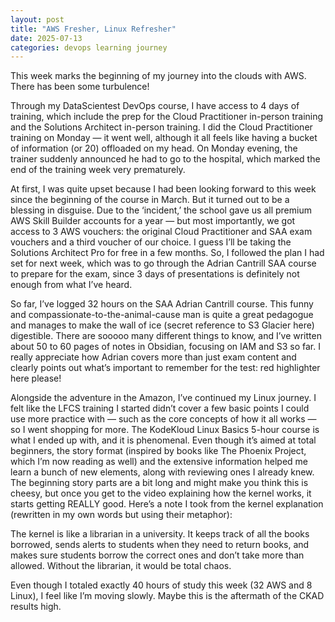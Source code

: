 ```yaml
---
layout: post
title: "AWS Fresher, Linux Refresher"
date: 2025-07-13
categories: devops learning journey
---
```


This week marks the beginning of my journey into the clouds with AWS. There has been some turbulence!

Through my DataScientest DevOps course, I have access to 4 days of training, which include the prep for the Cloud Practitioner in-person training and the Solutions Architect in-person training. I did the Cloud Practitioner training on Monday — it went well, although it all feels like having a bucket of information (or 20) offloaded on my head. On Monday evening, the trainer suddenly announced he had to go to the hospital, which marked the end of the training week very prematurely.

At first, I was quite upset because I had been looking forward to this week since the beginning of the course in March. But it turned out to be a blessing in disguise. Due to the ‘incident,’ the school gave us all premium AWS Skill Builder accounts for a year — but most importantly, we got access to 3 AWS vouchers: the original Cloud Practitioner and SAA exam vouchers and a third voucher of our choice. I guess I’ll be taking the Solutions Architect Pro for free in a few months. So, I followed the plan I had set for next week, which was to go through the Adrian Cantrill SAA course to prepare for the exam, since 3 days of presentations is definitely not enough from what I’ve heard.

So far, I’ve logged 32 hours on the SAA Adrian Cantrill course. This funny and compassionate-to-the-animal-cause man is quite a great pedagogue and manages to make the wall of ice (secret reference to S3 Glacier here) digestible. There are sooooo many different things to know, and I’ve written about 50 to 60 pages of notes in Obsidian, focusing on IAM and S3 so far. I really appreciate how Adrian covers more than just exam content and clearly points out what’s important to remember for the test: red highlighter here please!

Alongside the adventure in the Amazon, I’ve continued my Linux journey. I felt like the LFCS training I started didn’t cover a few basic points I could use more practice with — such as the core concepts of how it all works — so I went shopping for more. The KodeKloud Linux Basics 5-hour course is what I ended up with, and it is phenomenal. Even though it’s aimed at total beginners, the story format (inspired by books like The Phoenix Project, which I’m now reading as well) and the extensive information helped me learn a bunch of new elements, along with reviewing ones I already knew. The beginning story parts are a bit long and might make you think this is cheesy, but once you get to the video explaining how the kernel works, it starts getting REALLY good. Here’s a note I took from the kernel explanation (rewritten in my own words but using their metaphor):

The kernel is like a librarian in a university. It keeps track of all the books borrowed, sends alerts to students when they need to return books, and makes sure students borrow the correct ones and don’t take more than allowed. Without the librarian, it would be total chaos.

Even though I totaled exactly 40 hours of study this week (32 AWS and 8 Linux), I feel like I’m moving slowly. Maybe this is the aftermath of the CKAD results high.
